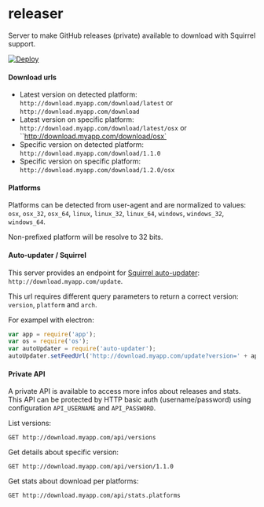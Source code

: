 # releaser

Server to make GitHub releases (private) available to download with Squirrel support.

[![Deploy](https://www.herokucdn.com/deploy/button.png)](https://heroku.com/deploy)

#### Download urls

* Latest version on detected platform: `http://download.myapp.com/download/latest` or `http://download.myapp.com/download`
* Latest version on specific platform: `http://download.myapp.com/download/latest/osx` or ``http://download.myapp.com/download/osx`
* Specific version on detected platform: `http://download.myapp.com/download/1.1.0`
* Specific version on specific platform: `http://download.myapp.com/download/1.2.0/osx`

#### Platforms

Platforms can be detected from user-agent and are normalized to values: `osx`, `osx_32`, `osx_64`, `linux`, `linux_32`, `linux_64`, `windows`, `windows_32`, `windows_64`.

Non-prefixed platform will be resolve to 32 bits.

#### Auto-updater / Squirrel

This server provides an endpoint for [Squirrel auto-updater](https://github.com/atom/electron/blob/master/docs/api/auto-updater.md): `http://download.myapp.com/update`.

This url requires different query parameters to return a correct version: `version`, `platform` and `arch`.

For exampel with electron:

```js
var app = require('app');
var os = require('os');
var autoUpdater = require('auto-updater');
autoUpdater.setFeedUrl('http://download.myapp.com/update?version=' + app.getVersion() + '&platform='+os.platform() + '&arch='+os.arch());
```

#### Private API

A private API is available to access more infos about releases and stats. This API can be protected by HTTP basic auth (username/password) using configuration `API_USERNAME` and `API_PASSWORD`.

List versions:

```
GET http://download.myapp.com/api/versions
```

Get details about specific version:

```
GET http://download.myapp.com/api/version/1.1.0
```

Get stats about download per platforms:

```
GET http://download.myapp.com/api/stats.platforms
```
